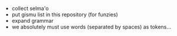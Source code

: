 - collect selma'o
- put gismu list in this repository (for funzies)
- expand grammar
- we absolutely must use words (separated by spaces) as tokens...